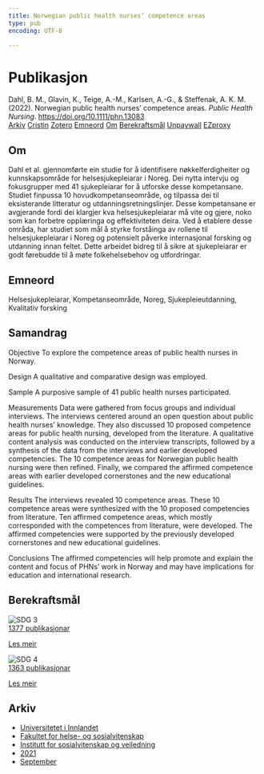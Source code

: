 ```yaml
---
title: Norwegian public health nurses’ competence areas
type: pub
encoding: UTF-8

---
```

<h1>Publikasjon</h1>
<article id="csl-bib-container-D8LWLQ9J" class="csl-bib-container">
  <div class="csl-bib-body"> <div class="csl-entry">Dahl, B. M., Glavin, K., Teige, A.-M., Karlsen, A.-G., &#38; Steffenak, A. K. M. (2022). Norwegian public health nurses’ competence areas. <i>Public Health Nursing</i>. <a href="https://doi.org/10.1111/phn.13083">https://doi.org/10.1111/phn.13083</a></div> </div>
  <div class="csl-bib-buttons">
    <a href="#taxonomy-article-D8LWLQ9J" alt="archive" class="csl-bib-button">Arkiv</a>
    <a href="https://app.cristin.no/results/show.jsf?id=1930433" alt="Cristin" class="csl-bib-button">Cristin</a>
    <a href="http://zotero.org/groups/5881554/items/D8LWLQ9J" alt="Zotero" class="csl-bib-button">Zotero</a>
    <a href="#keywords-article-D8LWLQ9J" alt="keywords" class="csl-bib-button">Emneord</a>
    <a href="#about-article-D8LWLQ9J" alt="about_pub" class="csl-bib-button">Om</a>
    <a href="#sdg-article-D8LWLQ9J" alt="sdg" class="csl-bib-button">Berekraftsmål</a>
    <a href="https://onlinelibrary.wiley.com/doi/pdfdirect/10.1111/phn.13083" alt="Unpaywall" class="csl-bib-button">Unpaywall</a>
    <a href="https://onlinelibrary.wiley.com/doi/pdfdirect/10.1111/phn.13083" alt="EZproxy" class="csl-bib-button">EZproxy</a>
  </div>
  <div id="csl-bib-meta-container-D8LWLQ9J"></div>
</article>
<div id="csl-bib-meta-D8LWLQ9J" class="csl-bib-meta">
  <article id="about-article-D8LWLQ9J" class="about_pub-article">
    <h1>Om</h1>
    Dahl et al. gjennomførte ein studie for å identifisere nøkkelferdigheiter og kunnskapsområde for helsesjukepleiarar i Noreg. Dei nytta intervju og fokusgrupper med 41 sjukepleiarar for å utforske desse kompetansane. Studiet finpussa 10 hovudkompetanseområde, og tilpassa dei til eksisterande litteratur og utdanningsretningslinjer. Desse kompetansane er avgjerande fordi dei klargjer kva helsesjukepleiarar må vite og gjere, noko som kan forbetre opplæringa og effektiviteten deira. Ved å etablere desse områda, har studiet som mål å styrke forståinga av rollene til helsesjukepleiarar i Noreg og potensielt påverke internasjonal forsking og utdanning innan feltet. Dette arbeidet bidreg til å sikre at sjukepleiarar er godt førebudde til å møte folkehelsebehov og utfordringar.
  </article>
  <article id="keywords-article-D8LWLQ9J" class="keywords-article">
    <h1>Emneord</h1>
    Helsesjukepleiarar, Kompetanseområde, Noreg, Sjukepleieutdanning, Kvalitativ forsking
  </article>
  <article id="abstract-article-D8LWLQ9J" class="abstract-article">
    <h1>Samandrag</h1>
    Objective 
To explore the competence areas of public health nurses in Norway. 
 
Design 
A qualitative and comparative design was employed. 
 
Sample 
A purposive sample of 41 public health nurses participated. 
 
Measurements 
Data were gathered from focus groups and individual interviews. The interviews centered around an open question about public health nurses’ knowledge. They also discussed 10 proposed competence areas for public health nursing, developed from the literature. A qualitative content analysis was conducted on the interview transcripts, followed by a synthesis of the data from the interviews and earlier developed competencies. The 10 competence areas for Norwegian public health nursing were then refined. Finally, we compared the affirmed competence areas with earlier developed cornerstones and the new educational guidelines. 
 
Results 
The interviews revealed 10 competence areas. These 10 competence areas were synthesized with the 10 proposed competencies from literature. Ten affirmed competence areas, which mostly corresponded with the competences from literature, were developed. The affirmed competencies were supported by the previously developed cornerstones and new educational guidelines. 
 
Conclusions 
The affirmed competencies will help promote and explain the content and focus of PHNs’ work in Norway and may have implications for education and international research.
  </article>
  <article id="sdg-article-D8LWLQ9J" class="sdg-article">
    <h1>Berekraftsmål</h1>
    <div class="sdg-container"><div id="sdg3" class="sdg">
        <img src="{{< params subfolder >}}images/sdg/sdg03_nn.png" class="image" alt="SDG 3">
        <div class="sdg-overlay">
          <a href="{{< params subfolder >}}nn/archive/?sdg=3#archive" class="sdg-publication-count"><span>1377</span> publikasjonar</a>
          <p><a href="https://fn.no/om-fn/fns-baerekraftsmaal/god-helse-og-livskvalitet?lang=nno-NO" class="sdg-read-more">Les meir</a></p>
        </div>
      </div> <div id="sdg4" class="sdg">
        <img src="{{< params subfolder >}}images/sdg/sdg04_nn.png" class="image" alt="SDG 4">
        <div class="sdg-overlay">
          <a href="{{< params subfolder >}}nn/archive/?sdg=4#archive" class="sdg-publication-count"><span>1363</span> publikasjonar</a>
          <p><a href="https://fn.no/om-fn/fns-baerekraftsmaal/god-utdanning?lang=nno-NO" class="sdg-read-more">Les meir</a></p>
        </div>
      </div></div>
  </article>
  <article id="taxonomy-article-D8LWLQ9J" class="taxonomy-article">
    <h1>Arkiv</h1>
    <ul>
      <li><a href="{{< params subfolder >}}nn/archive/?key=3DCRN523">Universitetet i Innlandet</a></li>
      <li><a href="{{< params subfolder >}}nn/archive/?key=IDKFS3MX">Fakultet for helse- og sosialvitenskap</a></li>
      <li><a href="{{< params subfolder >}}nn/archive/?key=CU4VFGCV">Institutt for sosialvitenskap og veiledning</a></li>
      <li><a href="{{< params subfolder >}}nn/archive/?key=2C96K84E">2021</a></li>
      <li><a href="{{< params subfolder >}}nn/archive/?key=2YTSACS2">September</a></li>
    </ul>
  </article>
</div>
